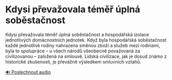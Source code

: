 # Kdysi převažovala téměř úplná soběstačnost

<speak>
<prosody rate="95%">
<emphasis level="moderate">Kdysi převažovala téměř úplná soběstačnost a hospodářská izolace jednotlivých domácnostních jednotek.</emphasis>
<break time="500ms"/>
<emphasis level="moderate">Když byla hospodářská soběstačnost každé jednotlivé rodiny nahrazena směnou zboží a služeb mezi rodinami, byla to spolupráce – u všech národů všeobecně považovaná za civilizovanou – založená na smlouvě.</emphasis>
<break time="400ms"/>
<emphasis level="strong">Lidská civilizace, jak je dosud známo z historické zkušenosti, je převážně výsledkem smluvních vztahů.</emphasis>
</prosody>
</speak>

[🔊 Poslechnout audio](/data/7-paragraphs/audio/chapter_42/para_003-Kdysi-pevaovala-tm-pln-sobstanost-a-hospo.mp3) 